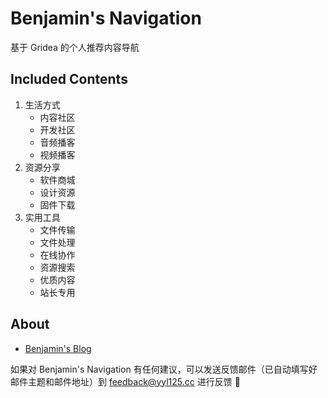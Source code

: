 # Benjamin's Navigation

基于 Gridea 的个人推荐内容导航

## Included Contents

1. 生活方式
    - 内容社区
    - 开发社区
    - 音频播客
    - 视频播客
2. 资源分享
    - 软件商城
    - 设计资源
    - 固件下载
3. 实用工具
    - 文件传输
    - 文件处理
    - 在线协作
    - 资源搜索
    - 优质内容
    - 站长专用

## About

- <a href="https://yyl125.top/" target="_blank">Benjamin's Blog</a>

如果对 Benjamin's Navigation 有任何建议，可以发送反馈邮件（已自动填写好邮件主题和邮件地址）到 <a href="mailto:feedback@yyl125.cc?subject=Benjamin's%20Navigation%20%E9%97%AE%E9%A2%98%E5%8F%8D%E9%A6%88" target="_blank">feedback@yyl125.cc</a> 进行反馈 👏
